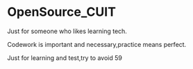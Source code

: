 # OpenSource_CUIT
Just for someone who likes learning tech.

Codework is important and necessary,practice means perfect.

Just for learning and test,try to avoid 59
